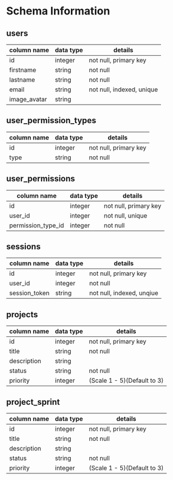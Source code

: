 # Schema Information

## users
column name     | data type | details
----------------|-----------|-----------------------
id              | integer   | not null, primary key
firstname       | string    | not null
lastname        | string    | not null
email           | string    | not null, indexed, unique
image_avatar    | string    |

## user_permission_types
column name     | data type | details
----------------|-----------|-----------------------
id              | integer   | not null, primary key
type            | string    | not null

## user_permissions
column name     | data type | details
----------------|-----------|-----------------------
id              | integer   | not null, primary key
user_id         | integer    | not null, unique
permission_type_id  | integer    | not null

## sessions
column name     | data type | details
----------------|-----------|-----------------------
id              | integer   | not null, primary key
user_id         | integer    | not null
session_token  | string    | not null, indexed, unqiue


## projects
column name     | data type | details
----------------|-----------|-----------------------
id              | integer   | not null, primary key
title         | string    | not null
description  | string    |
status         | string    | not null
priority      | integer     | (Scale 1 - 5)(Default to 3)

## project_sprint
column name     | data type | details
----------------|-----------|-----------------------
id              | integer   | not null, primary key
title         | string    | not null
description  | string    |
status         | string    | not null
priority      | integer     | (Scale 1 - 5)(Default to 3)
